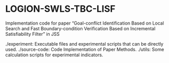 # LOGION-SWLS-TBC-LISF
Implementation code for paper “Goal-conflict Identification Based on Local Search and Fast Boundary-condition Verification Based on Incremental Satisfiability Filter” in JSS

./experiment:
  Executable files and experimental scripts that can be directly used. 
./source-code:
  Code Implementation of Paper Methods. 
./utils:
  Some calculation scripts for experimental indicators. 
  
